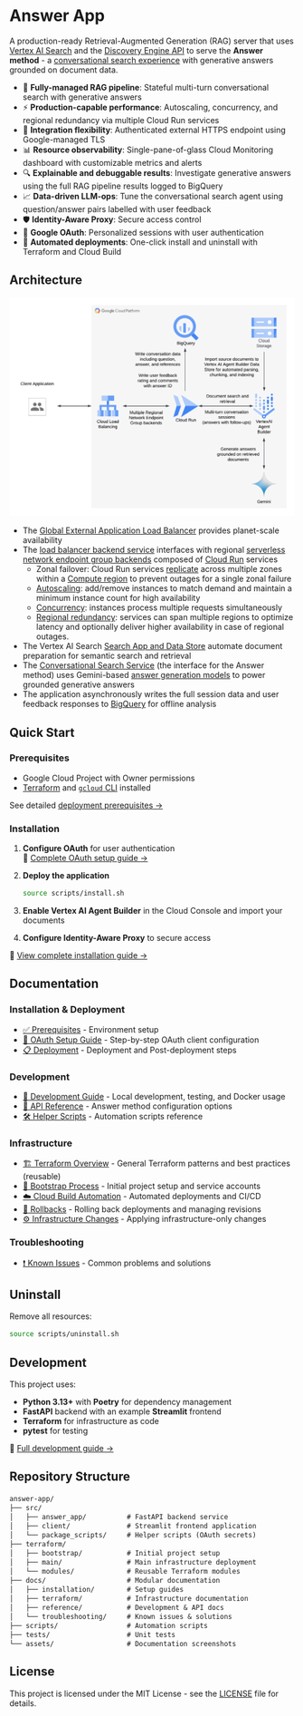 # Answer App

A production-ready Retrieval-Augmented Generation (RAG) server that uses [Vertex AI Search](https://cloud.google.com/generative-ai-app-builder/docs/introduction) and the [Discovery Engine API](https://cloud.google.com/generative-ai-app-builder/docs/reference/rest) to serve the **Answer method** - a [conversational search experience](https://cloud.google.com/generative-ai-app-builder/docs/answer) with generative answers grounded on document data.

- 🤖 **Fully-managed RAG pipeline**: Stateful multi-turn conversational search with generative answers
- ⚡ **Production-capable performance**: Autoscaling, concurrency, and regional redundancy via multiple Cloud Run services
- 🔗 **Integration flexibility**: Authenticated external HTTPS endpoint using Google-managed TLS
- 📊 **Resource observability**: Single-pane-of-glass Cloud Monitoring dashboard with customizable metrics and alerts
- 🔍 **Explainable and debuggable results**: Investigate generative answers using the full RAG pipeline results logged to BigQuery
- 📈 **Data-driven LLM-ops**: Tune the conversational search agent using question/answer pairs labelled with user feedback
- 🛡️ **Identity-Aware Proxy**: Secure access control
- 👤 **Google OAuth**: Personalized sessions with user authentication
- 🚀 **Automated deployments**: One-click install and uninstall with Terraform and Cloud Build

## Architecture

![Application Architecture](assets/answer_app.png)

- The [Global External Application Load Balancer](https://cloud.google.com/load-balancing/docs/https) provides planet-scale availability
- The [load balancer backend service](https://cloud.google.com/load-balancing/docs/backend-service) interfaces with regional [serverless network endpoint group backends](https://cloud.google.com/load-balancing/docs/backend-service#serverless_network_endpoint_groups) composed of [Cloud Run](https://cloud.google.com/run/docs/overview/what-is-cloud-run) services
    - Zonal failover: Cloud Run services [replicate](https://cloud.google.com/run/docs/resource-model#services) across multiple zones within a [Compute region](https://cloud.google.com/run/docs/locations) to prevent outages for a single zonal failure
    - [Autoscaling](https://cloud.google.com/run/docs/about-instance-autoscaling): add/remove instances to match demand and maintain a minimum instance count for high availability
    - [Concurrency](https://cloud.google.com/run/docs/about-concurrency): instances process multiple requests simultaneously
    - [Regional redundancy](https://cloud.google.com/run/docs/multiple-regions): services can span multiple regions to optimize latency and optionally deliver higher availability in case of regional outages.
- The Vertex AI Search [Search App and Data Store](https://cloud.google.com/generative-ai-app-builder/docs/create-datastore-ingest) automate document preparation for semantic search and retrieval
- The [Conversational Search Service](https://cloud.google.com/generative-ai-app-builder/docs/reference/rpc/google.cloud.discoveryengine.v1#conversationalsearchservice) (the interface for the Answer method) uses Gemini-based [answer generation models](https://cloud.google.com/generative-ai-app-builder/docs/answer-generation-models) to power grounded generative answers
- The application asynchronously writes the full session data and user feedback responses to [BigQuery](https://cloud.google.com/bigquery/docs/introduction) for offline analysis

## Quick Start

### Prerequisites

- Google Cloud Project with Owner permissions
- [Terraform](https://developer.hashicorp.com/terraform) and [`gcloud` CLI](https://cloud.google.com/sdk/gcloud) installed

See detailed [deployment prerequisites →](docs/installation/prerequisites.md)

### Installation

1. **Configure OAuth** for user authentication  
   📖 [Complete OAuth setup guide →](docs/installation/oauth-setup.md)

2. **Deploy the application**
   ```sh
   source scripts/install.sh
   ```

3. **Enable Vertex AI Agent Builder** in the Cloud Console and import your documents

4. **Configure Identity-Aware Proxy** to secure access

📖 [View complete installation guide →](docs/installation/deployment.md)

## Documentation

### Installation & Deployment
- [✅ Prerequisites](docs/installation/prerequisites.md) - Environment setup
- [🔐 OAuth Setup Guide](docs/installation/oauth-setup.md) - Step-by-step OAuth client configuration
- [📋 Deployment](docs/installation/deployment.md) - Deployment and Post-deployment steps

### Development
- [🧪 Development Guide](docs/development/development.md) - Local development, testing, and Docker usage
- [📖 API Reference](docs/development/api-configuration.md) - Answer method configuration options
- [🛠️ Helper Scripts](docs/reference/helper-scripts.md) - Automation scripts reference

### Infrastructure
- [🏗️ Terraform Overview](docs/infrastructure/terraform.md) - General Terraform patterns and best practices (reusable)
- [🚀 Bootstrap Process](docs/infrastructure/bootstrap.md) - Initial project setup and service accounts
- [☁️ Cloud Build Automation](docs/infrastructure/cloud-build.md) - Automated deployments and CI/CD
- [🔄 Rollbacks](docs/infrastructure/rollbacks.md) - Rolling back deployments and managing revisions
- [⚙️ Infrastructure Changes](docs/infrastructure/cloud_infra_changes.md) - Applying infrastructure-only changes

### Troubleshooting
- [❗ Known Issues](docs/troubleshooting/known-issues.md) - Common problems and solutions

## Uninstall

Remove all resources:
```sh
source scripts/uninstall.sh
```

## Development

This project uses:
- **Python 3.13+** with **Poetry** for dependency management
- **FastAPI** backend with an example **Streamlit** frontend
- **Terraform** for infrastructure as code
- **pytest** for testing

📖 [Full development guide →](docs/development/development.md)

## Repository Structure

```
answer-app/
├── src/
│   ├── answer_app/          # FastAPI backend service
│   ├── client/              # Streamlit frontend application
│   └── package_scripts/     # Helper scripts (OAuth secrets)
├── terraform/
│   ├── bootstrap/           # Initial project setup
│   ├── main/                # Main infrastructure deployment
│   └── modules/             # Reusable Terraform modules
├── docs/                    # Modular documentation
│   ├── installation/        # Setup guides
│   ├── terraform/           # Infrastructure documentation
│   ├── reference/           # Development & API docs
│   └── troubleshooting/     # Known issues & solutions
├── scripts/                 # Automation scripts
├── tests/                   # Unit tests
└── assets/                  # Documentation screenshots
```

## License

This project is licensed under the MIT License - see the [LICENSE](LICENSE) file for details.
